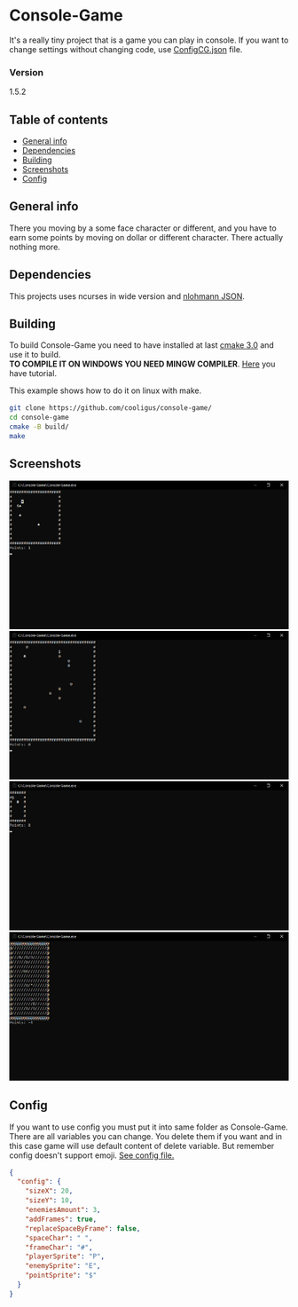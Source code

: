 # Console-Game 
It's a really tiny project that is a game you can play in console. If you want to change settings without changing code, use [ConfigCG.json](rc/ConfigCG.in.json) file.

### Version
1.5.2

## Table of contents
* [General info](#general-info)
* [Dependencies](#dependencies)
* [Building](#building)
* [Screenshots](#screenshots)
* [Config](#config)


## General info
There you moving by a some face character or different, and you have to earn some points by moving on dollar or different character. There actually nothing more.

## Dependencies
This projects uses ncurses in wide version and [nlohmann JSON](https://github.com/nlohmann/json).

## Building
To build Console-Game you need to have installed at last [cmake 3.0](https://cmake.org/download/) and use it to build.  
**TO COMPILE IT ON WINDOWS YOU NEED MINGW COMPILER**. [Here](https://github.com/jackvz/ncurses-examples/) you have tutorial.

This example shows how to do it on linux with make.

```sh
git clone https://github.com/cooligus/console-game/
cd console-game
cmake -B build/
make
```

## Screenshots
![Example screenshot 1](rc/screenshots/First.png)
![Example screenshot 2](rc/screenshots/Second.png)
![Example screenshot 3](rc/screenshots/Third.png)
![Example screenshot 4](rc/screenshots/Fourth.png)

## Config
If you want to use config you must put it into same folder as Console-Game. There are all variables you can change. You delete them if you want and in this case game will use default content of delete variable. But remember config doesn't support emoji. [See config file.](rc/ConfigCG.in.json)

```json
{
  "config": {
    "sizeX": 20,
    "sizeY": 10,
    "enemiesAmount": 3,
    "addFrames": true,
    "replaceSpaceByFrame": false,
    "spaceChar": " ",
    "frameChar": "#",
    "playerSprite": "P",
    "enemySprite": "E",
    "pointSprite": "$"
  }
}
```
